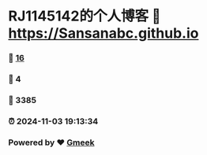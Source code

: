 # RJ1145142的个人博客 :link: https://Sansanabc.github.io 
### :page_facing_up: [16](https://Sansanabc.github.io/tag.html) 
### :speech_balloon: 4 
### :hibiscus: 3385 
### :alarm_clock: 2024-11-03 19:13:34 
### Powered by :heart: [Gmeek](https://github.com/Meekdai/Gmeek)
